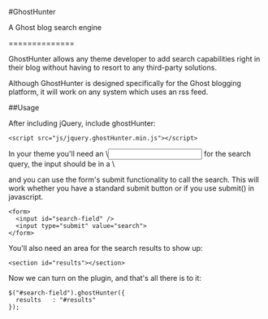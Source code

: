 #GhostHunter

A Ghost blog search engine

==============

GhostHunter allows any theme developer to add search capabilities right in their blog without having to resort to any third-party solutions. 

Although GhostHunter is designed specifically for the Ghost blogging platform, it will work on any system which uses an rss feed.

##Usage

After including jQuery, include ghostHunter:

    <script src="js/jquery.ghostHunter.min.js"></script>
  
In your theme you'll need an \\<input> for the search query, the input should be in a \\<form> and you can use the form's submit functionality to call the search. This will work whether you have a standard submit button or if you use submit() in javascript.

    <form>
      <input id="search-field" />
      <input type="submit" value="search">
    </form>
    
You'll also need an area for the search results to show up:

    <section id="results"></section>
    
Now we can turn on the plugin, and that's all there is to it:

    $("#search-field").ghostHunter({
      results   : "#results"
    });
    
